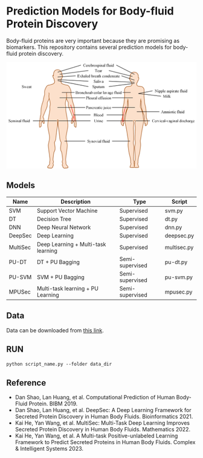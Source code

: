 # Prediction Models for Body-fluid Protein Discovery

Body-fluid proteins are very important because they are promising as biomarkers.
This repository contains several prediction models for body-fluid protein discovery.

![Distribution of human body fluids](image/body-fluids.png)

## Models

| Name     | Description                         | Type            | Script      |
|----------|-------------------------------------|-----------------|-------------|
| SVM      | Support Vector Machine              | Supervised      | svm.py      |
| DT       | Decision Tree                       | Supervised      | dt.py       |
| DNN      | Deep Neural Network                 | Supervised      | dnn.py      |
| DeepSec  | Deep Learning                       | Supervised      | deepsec.py  |
| MultiSec | Deep Learning + Multi-task learning | Supervised      | multisec.py |
| PU-DT    | DT + PU Bagging                     | Semi-supervised | pu-dt.py    |
| PU-SVM   | SVM + PU Bagging                    | Semi-supervised | pu-svm.py   |
| MPUSec   | Multi-task learning + PU Learning   | Semi-supervised | mpusec.py   |

## Data

Data can be downloaded from [this link](https://drive.google.com/file/d/17RaTchxxEwhyDHf7fo78te2zfjs8kJAT/view?usp=sharing).

## RUN

`python script_name.py --folder data_dir`

## Reference

- Dan Shao, Lan Huang, et al. 
Computational Prediction of Human Body-Fluid Protein. BIBM 2019.
- Dan Shao, Lan Huang, et al. DeepSec: A Deep Learning Framework for Secreted Protein Discovery in 
Human Body Fluids. Bioinformatics 2021.
- Kai He, Yan Wang, et al. MultiSec: Multi-Task Deep Learning 
Improves Secreted Protein Discovery in Human Body Fluids. Mathematics 2022.
- Kai He, Yan Wang, et al. A Multi-task Positive-unlabeled 
Learning Framework to Predict Secreted Proteins in Human Body Fluids. 
Complex & Intelligent Systems 2023.
